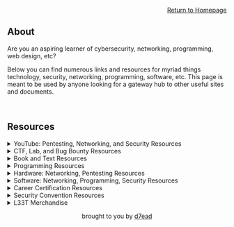 <p align="right"><a href="https://dreadsec.me/">Return to Homepage</a></p>
<h2>About</h2>
<p align="left">Are you an aspiring learner of cybersecurity, networking, programming, web design, etc?</p>
<p align="left">Below you can find numerous links and resources for myriad things technology, security, networking, programming, software, etc. This page is meant to be used by anyone looking for a gateway hub to other useful sites and documents.</p>
<br>
<h2>Resources</h2>
<details>
<summary>YouTube: Pentesting, Networking, and Security Resources</summary>
<ul>
    <li><a href="https://www.youtube.com/channel/UCW6MNdOsqv2E9AjQkv9we7A">PwnFunction</a></li> 
    <li><a href="https://www.youtube.com/user/Hak5Darren">Hak5</a></li>
    <li><a href="https://www.youtube.com/user/DEFCONConference">DEFCON</a></li>
    <li><a href="https://www.youtube.com/channel/UC0ArlFuFYMpEewyRBzdLHiw">Cyber Mentor</a></li>
    <li><a href="https://www.youtube.com/user/BlackHatOfficialYT">BlackHat USA</a></li>
    <li><a href="https://www.youtube.com/user/NetworkChuck">NetworkChuck</a></li>
    <li><a href="https://www.youtube.com/user/ConfigTerm">DavidBombal</a></li>
    <li><a href="https://www.youtube.com/channel/UClcE-kVhqyiHCcjYwcpfj9w">LiveOverflow</a></li>
    <li><a href="https://www.youtube.com/channel/UCgTNupxATBfWmfehv21ym-g">Null Byte</a></li>
    <li><a href="https://www.youtube.com/channel/UC64x_rKHxY113KMWmprLBPA">JackkTutorials</a></li>
    <li><a href="https://www.youtube.com/user/elithecomputerguy">Eli the Computer Guy</a></li>
</ul>
</details>

<details>
<summary>CTF, Lab, and Bug Bounty Resources</summary>
<ul>
    <li><a href="https://hackthebox.eu/">HackTheBox</a></li>
    <li><a href="https://tryhackme.com/">TryHackMe</a></li> 
    <li><a href="https://hackthissite.org/">HackThisSite</a></li> 
    <li><a href="https://overthewire.org/wargames/">OverTheWire</a></li> 
    <li><a href="https://hackerone.com/">Hacker0x01</a></li>      
    <li><a href="https://bugcrowd.com">BugCrowd</a></li>      
</ul>
</details>

<details>
<summary>Book and Text Resources</summary>
<ul>
  <li><details><summary>Programming</summary>
    <ul>
      <li><details><summary>C++</summary>
        <ul>
          <li><a href="https://www.amazon.com/C-Programming-Language-4th/dp/0321563840">The C++ Programming Language, 4th Edition</a></li>
          <li><a href="https://www.amazon.com/Programming-Principles-Practice-Using-C/dp/0321543726">Programming: Principles and Practice Using C++</a></li>            
          <li><a href="https://www.amazon.com/Tour-2nd-Depth-Bjarne-Stroustrup/dp/0134997832">A Tour of C++ (C++ In-Depth Series)</a></li>            
          <li><a href="https://www.amazon.com/Effective-Modern-Specific-Ways-Improve/dp/1491903996">Effective Modern C++</a></li>            
          <li><a href="https://www.amazon.com/All-One-Desk-Reference-Dummies/dp/0470317353">C++ All-In-One Desk Reference For Dummies</a></li>            
        </ul>
      </details></li>
    </ul>
    <ul>
      <li><details><summary>Python</summary>
        <ul>
          <li><a href="https://www.amazon.com/Black-Hat-Python-Programming-Pentesters/dp/1593275900">Black Hat Python: Python Programming for Hackers and Pentesters</a></li>
          <li><a href="https://play.google.com/store/books/details?id=93YpDwAAQBAJ&gl=us&hl=en-US&source=productsearch&utm_source=HA_Desktop_US&utm_medium=SEM&utm_campaign=PLA&pcampaignid=MKT-FDR-na-us-1000189-Med-pla-bk-Evergreen-Jul1520-PLA-eBooks_Computers&gclid=CjwKCAiA_Kz-BRAJEiwAhJNY7-yi7H1ZV09iWeg1K-OfKZFv3yIvNxlfSsD7ofsB1lkn76jYaHHspRoCwTMQAvD_BwE&gclsrc=aw.ds">Learn Python 3 the Hard Way</a></li>            
          <li><a href="https://www.amazon.com/Python-Data-Analysis-Wrangling-IPython/dp/1491957662/ref=asc_df_1491957662/?tag=hyprod-20&linkCode=df0&hvadid=312140868236&hvpos=&hvnetw=g&hvrand=15686400928758157696&hvpone=&hvptwo=&hvqmt=&hvdev=c&hvdvcmdl=&hvlocint=&hvlocphy=9011484&hvtargid=pla-396828636441&psc=1">Python for Data Analysis: Data Wrangling with Pandas, NumPy, and IPython</a></li>            
          <li><a href="https://www.amazon.com/Real-World-Python-Hackers-Solving-Problems/dp/1718500629/ref=asc_df_1718500629/?tag=hyprod-20&linkCode=df0&hvadid=459538011055&hvpos=&hvnetw=g&hvrand=15686400928758157696&hvpone=&hvptwo=&hvqmt=&hvdev=c&hvdvcmdl=&hvlocint=&hvlocphy=9011484&hvtargid=pla-917667587653&psc=1">Real-World Python: A Hacker's Guide to Solving Problems with Code</a></li>            
          <li><a href="https://www.amazon.com/Python-Programming-Introduction-Computer-Science/dp/1590282752/ref=asc_df_1590282752/?tag=hyprod-20&linkCode=df0&hvadid=312060980065&hvpos=&hvnetw=g&hvrand=15686400928758157696&hvpone=&hvptwo=&hvqmt=&hvdev=c&hvdvcmdl=&hvlocint=&hvlocphy=9011484&hvtargid=pla-323809053960&psc=1">Python Programming: An Introduction to Computer Science, 3rd Ed</a></li>            
        </ul>
      </details></li>
    </ul>      
  </details></li>
  <li><details><summary>Security</summary>
    <ul>
      <li><a href="#">To be added...</a></li>
    </ul>
  </details></li>
  <li><details><summary>Networking</summary>
    <ul>
      <li><a href="#">To be added...</a></li>
    </ul>
  </details></li>
  <li><details><summary>Miscellaneous</summary>
    <ul>
      <li><a href="#">To be added...</a></li>
    </ul>
  </details></li>      
</ul>
</details>

<details>
<summary>Programming Resources</summary>
<ul>
  <li><details><summary>Python</summary>
    <ul>
      <li><a href="https://www.tutorialspoint.com/python/index.htm">TutorialsPoint : Python</a></li>
      <li><a href="https://docs.python.org/3/tutorial/">Python Documentation</a></li>
      <li><a href="https://www.w3schools.com/python/">w3schools : Python</a></li>
      <li><a href="https://www.learnpython.org/">LearnPython</a></li>
      <li><a href="https://www.programiz.com/python-programming/tutorial">Programiz : Python</a></li>
      <li><a href="https://realpython.com/">RealPython</a></li>
    </ul>
  </details></li>
  <li><details><summary>C/C++</summary>
    <ul>
      <li><a href="https://www.sololearn.com/Course/C/">SoloLearn : C</a>, <a href="https://www.sololearn.com/Course/CPlusPlus/">C++</a></li>                    
      <li><a href="https://www.tutorialspoint.com/cprogramming/index.htm">TutorialsPoint : C</a>, <a href="https://www.tutorialspoint.com/cplusplus/index.htm">C++</a></li>          
      <li><a href="https://www.cprogramming.com/tutorial/c-tutorial.html">CProgramming : C</a>, <a href="https://www.cprogramming.com/tutorial/c++-tutorial.html">C++</a></li>
      <li><a href="https://www.learn-c.org/">Learn-C</a>, <a href="https://www.learncpp.com/">LearnCPP</a></li>
      <li><a href="https://www.programiz.com/c-programming">Programiz : C</a>, <a href="https://www.programiz.com/cpp-programming">C++</a></li>
      <li><a href="https://www.w3schools.in/c-tutorial/">w3schools : C</a>, <a href="https://www.w3schools.com/cpp/">C++</a></li>
      <li><a href="https://www.geeksforgeeks.org/c-language-set-1-introduction/">GeeksForGeeks : C</a>, <a href="https://www.geeksforgeeks.org/cpp-tutorial/">C++</a></li>   
      <li><a href="http://www.cplusplus.com/doc/tutorial/">CPlusPlus</a></li>
    </ul>
  </details></li>
  <li><details><summary>Web Languages</summary>
    <ul>
      <li><a href="https://www.w3schools.com/html/">w3schools : HTML</a>, <a href="https://www.w3schools.com/php/DEFAULT.asp">PHP</a>, <a href="https://www.w3schools.com/sql/">SQL</a>, <a href="https://www.w3schools.com/js/">JS</a>, <a href="https://www.w3schools.com/css/">CSS</a></li>
      <li><a href="https://www.codecademy.com/learn/learn-html">Codecademy : HTML</a>, <a href="https://www.codecademy.com/learn/learn-php">PHP</a>, <a href="https://www.codecademy.com/learn/learn-sql">SQL</a>, <a href="https://www.codecademy.com/learn/introduction-to-javascript">JS</a>, <a href="https://www.codecademy.com/learn/learn-css">CSS</a></li>
      <li><a href="https://www.tutorialspoint.com/html/index.htm">TutorialsPoint : HTML</a>, <a href="https://www.tutorialspoint.com/php/index.htm">PHP</a>, <a href="https://www.tutorialspoint.com/sql/index.htm">SQL</a>, <a href="https://www.tutorialspoint.com/javascript/index.htm">JS</a>, <a href="https://www.tutorialspoint.com/css/index.htm">CSS</a></li>
    </ul>
  </details></li>
    <li><details><summary>Miscellaneous</summary>
    <ul>
      <li><a href="https://www.codecademy.com/">Codecademy</a></li>
      <li><a href="https://www.freecodecamp.org/">freeCodeCamp</a></li>
      <li><a href="https://www.sololearn.com/">SoloLearn</a></li>
      <li><a href="https://www.tutorialspoint.com/computer_science_tutorials.htm">TutorialsPoint</a></li>
      <li><a href="https://www.programiz.com/">Programiz</a></li>
      <li><a href="https://www.geeksforgeeks.org/">GeeksForGeeks</a></li>
    </ul>
    </details></li>
</ul>
</details>  

<details>
<summary>Hardware: Networking, Pentesting Resources</summary>
<ul>
  <li><details><summary>NICs: Injectable</summary>
    <ul>
      <li><a href="https://amzn.to/30S1fH4">ALFA AWUS036NHA: Chipset Atheros AR9271</a></li>
      <li><a href="https://amzn.to/306Qam4">ALFA AWUS036NH: Chipset Ralink RT3070</a></li>
      <li><a href="https://amzn.to/2sJCKtK">TP-LINK TL-WN722N (v1): Chipset Atheros AR9271</a></li>
      <li><a href="https://amzn.to/2BGnuY0">ALFA﻿AWUS036NEH: Chipset Ralink RT3070</a></li>
      <li><a href="https://amzn.to/332j8Ws">ALFA﻿AWUS036ACH: Chipset Realtek RTL8812AU</a></li>
    </ul>
  </details></li>
  <li><details><summary>Hak5</summary>
    <ul>
      <li><a href="https://shop.hak5.org/collections/sale/products/key-croc">Key Croc</a></li>
      <li><a href="https://shop.hak5.org/collections/sale/products/shark-jack">Shark Jack</a></li>
      <li><a href="https://shop.hak5.org/collections/sale/products/screen-crab">Screen Crab</a></li>
      <li><a href="https://shop.hak5.org/collections/sale/products/wifi-pineapple">WiFi Pineapple</a></li>
      <li><a href="https://shop.hak5.org/collections/sale/products/bash-bunny">Bash Bunny</a></li>
      <li><a href="https://shop.hak5.org/collections/sale/products/usb-rubber-ducky-deluxe">Rubber Ducky</a></li>
      <li><a href="https://shop.hak5.org/collections/sale/products/packet-squirrel">Packet Squirrel</a></li>
      <li><a href="https://shop.hak5.org/collections/sale/products/lan-turtle">LAN Turtle</a></li>
      <li><a href="https://shop.hak5.org/collections/sale/products/bug">LAN Tap</a></li>
      <li><a href="https://shop.hak5.org/collections/sale/products/signal-owl">Signal Owl</a></li>
    </ul>
  </details></li>
</ul>
</details>

<details>
<summary>Software: Networking, Programming, Security Resources</summary>  
<ul>
  <li><details><summary>Networking</summary>
    <ul>
      <li><a href="https://www.wireshark.org/">Wireshark/Tshark</a></li>
      <li><a href="https://www.tcpdump.org/">tcpdump</a></li>          
      <li><a href="https://www.ettercap-project.org/">Ettercap</a></li>
      <li><a href="https://nmap.org/">NMAP</a></li>
      <li><a href="https://ngrok.com/">ngrok</a></li>
      <li><a href="https://www.netacad.com/courses/packet-tracer">Packet Tracer</a></li>
    </ul>
  </details></li>
  <li><details><summary>Programming</summary>
    <ul>
      <li><a href="https://visualstudio.microsoft.com/">Visual Studio IDE</a></li>
      <li><a href="https://www.eclipse.org/downloads/">Eclipse</a></li>
      <li><a href="https://netbeans.org/">NetBeans</a></li>
      <li><a href="https://atom.io/">Atom</a></li>
      <li><a href="https://www.jetbrains.com/idea/">IntelliJ IDEA</a></li>
      <li><a href="https://www.jetbrains.com/pycharm/">PyCharm</a></li>
      <li><a href="https://www.jetbrains.com/webstorm/">WebStorm</a></li>
      <li><a href="https://www.jetbrains.com/phpstorm/">PHPStorm</a></li>
      <li><a href="https://www.activestate.com/products/komodo-edit/">Komodo Edit</a></li>
      <li><a href="http://www.codeblocks.org/">Code::Blocks</a></li>
      <li><a href="https://www.spyder-ide.org/">Spyder</a></li>
      <li><a href="https://developer.apple.com/xcode/">XCode</a></li>
      <li><a href="https://www.qt.io/product">Qt Creator</a></li>
   </ul>
  </details></li>
  <li><details><summary>Security</summary>
    <ul>
      <li><a href="https://www.netsparker.com/">Netsparker</a></li>
      <li><a href="https://www.metasploit.com/">Metasploit</a></li>          
      <li><a href="https://www.aircrack-ng.org/">Aircrack-ng Suite</a></li>
      <li><a href="https://beefproject.com/">BeEF</a></li>
      <li><a href="https://www.openwall.com/john">John</a></li>          
      <li><a href="https://www.acunetix.com/">Acunetix</a></li>          
      <li><a href="http://sqlmap.org/">SQLmap</a></li>
      <li><a href="https://portswigger.net/burp">Burp Suite</a></li>
      <li><a href="https://www.tenable.com/products/nessus/nessus-professional">Nessus</a></li>          
    </ul>
  </details></li>      
</ul>
</details>

<details>
<summary>Career Certification Resources</summary>
<ul>
  <li><details><summary>Networking</summary>
    <ul>
        <li><a href="https://www.cisco.com/c/en/us/training-events/training-certifications/certifications/entry/technician-cct.html">CCT</a></li>
        <li><a href="https://www.cisco.com/c/en/us/training-events/training-certifications/certifications/associate/ccna.html">CCNA</a></li>
        <li><a href="https://www.comptia.org/certifications/a">CompTIA A+</a></li>
        <li><a href="https://www.comptia.org/certifications/network">CompTIA Network+</a></li>
        <li><a href="https://www.microsoft.com/en-us/learning/mta-summary-certification.aspx">MTA</a></li>
    </ul>
  </details></li>
  <li><details><summary>Security</summary>
    <ul>
      <li><a href="https://www.comptia.org/certifications/security">Security+</a></li>
      <li><a href="https://www.isc2.org/Certifications/CISSP#">CISSP</a></li>
      <li><a href="https://www.offensive-security.com/pwk-oscp/">OSCP</a></li>
      <li><a href="https://www.isaca.org/credentialing/cisa">CISA</a></li>
      <li><a href="https://www.isaca.org/credentialing/cism">CISM</a></li>
    </ul>
  </details></li>    
</ul>
</details>

<details>
<summary>Security Convention Resources</summary>
<ul>
  <li><a href="https://defcon.org/">DEFCON Convention</a></li>
   <li><a href="https://blackhat.com/">BlackHat USA Convention</a></li>
   <li><a href="https://infocon.org/">InfoCon : Cybersecurity CON Hub</a></li>
</ul>
</details>

<details>
<summary>L33T Merchandise</summary>
<ul>
  <li><a href="https://www.ebay.com/usr/defconconference">DEFCON</a></li>
  <li><a href="https://hackthebox.store/">HackTheBox</a></li>
  <li><a href="https://www.zerodayclothing.com/hacking.php">0day Clothing: Hacking</a>, <a href="https://www.zerodayclothing.com/cryptography.php">Cryptography</a>, <a href="https://www.zerodayclothing.com/networking.php">Networking</a>, <a href="https://www.zerodayclothing.com/computing.php">Computing</a></li>
</ul>
</details>

<p align="center">brought to you by <a href="https://github.com/D7EAD">d7ead</a></p>
